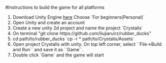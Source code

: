 #Instructions to build the game for all platforms
<ol>
   <li>Download Unity Engine <a href="https://store.unity.com/?_ga=2.255587848.1879503588.1559359244-2090126118.1559359244">here</a>
      Choose `For beginners(Personal)`</li>
   <li>Open Unity and create an account</li>
   <li>Create a new unity 2d project and name the project `Crystalis`</li>
   <li> On terminal
  "git clone https://github.com/liujiaruirz/rubber_ducks"</li>
   <li>cd path/to/rubber_ducks 
   `cp -r * path/to/Crystalis/Assets`</li>
   <li>Open project Crystalis with unity. On top left corner, select ``File->Build and Run`` and save it as ``Game``.</li>
   <li>Double click `Game` and the game will start</li>
</ol>

      


